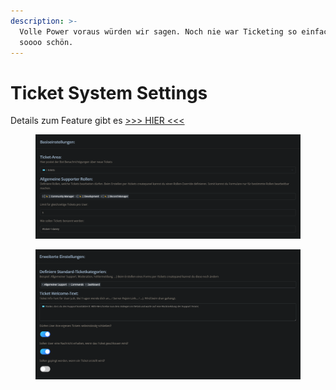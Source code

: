 ```yaml
---
description: >-
  Volle Power voraus würden wir sagen. Noch nie war Ticketing so einfach und
  soooo schön.
---
```


# Ticket System Settings

Details zum Feature gibt es [>>> HIER <<<](../features/ticket-system/)

<div data-full-width="true">

<figure><img src="../.gitbook/assets/image (53).png" alt=""><figcaption></figcaption></figure>

</div>

<div data-full-width="true">

<figure><img src="../.gitbook/assets/image (54).png" alt=""><figcaption></figcaption></figure>

</div>
